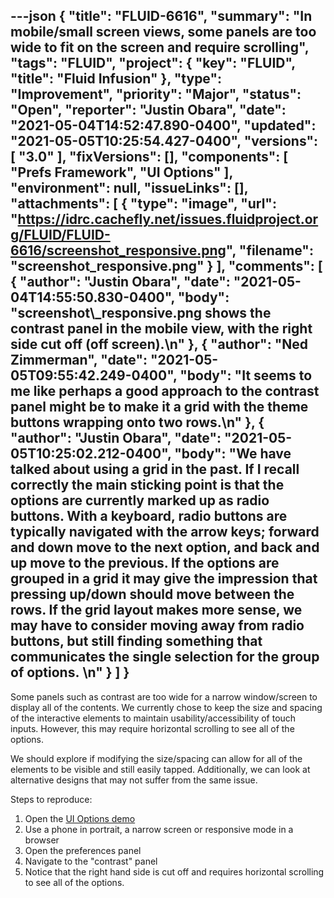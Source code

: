 ---json
{
  "title": "FLUID-6616",
  "summary": "In mobile/small screen views, some panels are too wide to fit on the screen and require scrolling",
  "tags": "FLUID",
  "project": {
    "key": "FLUID",
    "title": "Fluid Infusion"
  },
  "type": "Improvement",
  "priority": "Major",
  "status": "Open",
  "reporter": "Justin Obara",
  "date": "2021-05-04T14:52:47.890-0400",
  "updated": "2021-05-05T10:25:54.427-0400",
  "versions": [
    "3.0"
  ],
  "fixVersions": [],
  "components": [
    "Prefs Framework",
    "UI Options"
  ],
  "environment": null,
  "issueLinks": [],
  "attachments": [
    {
      "type": "image",
      "url": "https://idrc.cachefly.net/issues.fluidproject.org/FLUID/FLUID-6616/screenshot_responsive.png",
      "filename": "screenshot_responsive.png"
    }
  ],
  "comments": [
    {
      "author": "Justin Obara",
      "date": "2021-05-04T14:55:50.830-0400",
      "body": "screenshot\\_responsive.png shows the contrast panel in the mobile view, with the right side cut off (off screen).\n"
    },
    {
      "author": "Ned Zimmerman",
      "date": "2021-05-05T09:55:42.249-0400",
      "body": "It seems to me like perhaps a good approach to the contrast panel might be to make it a grid with the theme buttons wrapping onto two rows.\n"
    },
    {
      "author": "Justin Obara",
      "date": "2021-05-05T10:25:02.212-0400",
      "body": "We have talked about using a grid in the past. If I recall correctly the main sticking point is that the options are currently marked up as radio buttons. With a keyboard, radio buttons are typically navigated with the arrow keys; forward and down move to the next option, and back and up move to the previous. If the options are grouped in a grid it may give the impression that pressing up/down should move between the rows. If the grid layout makes more sense, we may have to consider moving away from radio buttons, but still finding something that communicates the single selection for the group of options. \n"
    }
  ]
}
---
Some panels such as contrast are too wide for a narrow window/screen to display all of the contents. We currently chose to keep the size and spacing of the interactive elements to maintain usability/accessibility of touch inputs. However, this may require horizontal scrolling to see all of the options.

We should explore if modifying the size/spacing can allow for all of the elements to be visible and still easily tapped. Additionally, we can look at alternative designs that may not suffer from the same issue.

Steps to reproduce:

1. Open the [UI Options demo](https://build-infusion.fluidproject.org/demos/uioptions/)
2. Use a phone in portrait, a narrow screen or responsive mode in a browser
3. Open the preferences panel
4. Navigate to the "contrast" panel
5. Notice that the right hand side is cut off and requires horizontal scrolling to see all of the options.

        